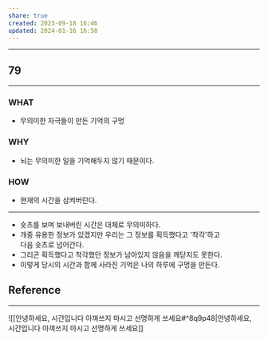 ```yaml
---
share: true
created: 2023-09-18 16:46
updated: 2024-01-16 16:58
---
```


---
## 79
---
### WHAT
- 무의미한 자극들이 만든 기억의 구멍
### WHY
- 뇌는 무의미한 일을 기억해두지 않기 때문이다.
### HOW
- 현재의 시간을 삼켜버린다.
---
- 숏츠를 보며 보내버린 시간은 대체로 무의미하다.
- 개중 유용한 정보가 있겠지만 우리는 그 정보를 획득했다고 '착각'하고  
  다음 숏츠로 넘어간다.
- 그리곤 획득했다고 착각했던 정보가 남아있지 않음을 깨닫지도 못한다.
- 이렇게 당시의 시간과 함께 사라진 기억은 나의 하루에 구멍을 만든다.




## Reference
---
![[안녕하세요, 시간입니다  아껴쓰지 마시고 선명하게 쓰세요#^8q9p48|안녕하세요, 시간입니다  아껴쓰지 마시고 선명하게 쓰세요]]

